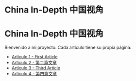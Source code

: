 # China In-Depth 中国视角

<!DOCTYPE html>
<html lang="es">
<head>
  <meta charset="UTF-8">
  <title>China In-Depth 中国视角</title>
</head>
<body>
  <h1>China In-Depth 中国视角</h1>
  <p>Bienvenido a mi proyecto. Cada artículo tiene su propia página:</p>
  <ul>
    <li><a href="articles/article1.html">Artículo 1 - First Article</a></li>
    <li><a href="articles/article2.html">Artículo 2 - 第二篇文章</a></li>
    <li><a href="articles/article3.html">Artículo 3 - Third Article</a></li>
    <li><a href="articles/article4.html">Artículo 4 - 第四篇文章</a></li>
  </ul>
</body>
</html>
